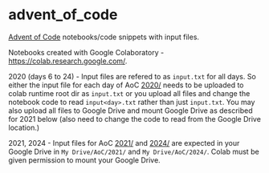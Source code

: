 # advent_of_code

[Advent of Code](https://adventofcode.com/) notebooks/code snippets with input files.

Notebooks created with Google Colaboratory - https://colab.research.google.com/.

2020 (days 6 to 24) - Input files are refered to as `input.txt` for all days. So either the input file for each day of AoC [2020/](2020/) needs to be uploaded to colab runtime root dir as `input.txt` or you upload all files and change the notebook code to read `input<day>.txt` rather than just `input.txt`. You may also upload all files to Google Drive and mount Google Drive as described for 2021 below (also need to change the code to read from the Google Drive location.)

2021, 2024 - Input files for AoC [2021/](2021/) and [2024/](2024/) are expected in your Google Drive in `My Drive/AoC/2021/` and `My Drive/AoC/2024/`. Colab must be given permission to mount your Google Drive.
